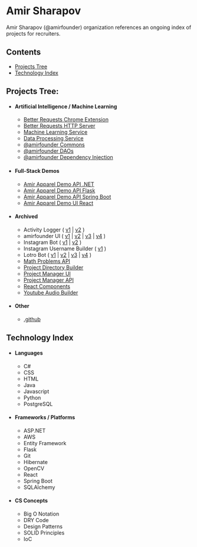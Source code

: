 # Amir Sharapov

Amir Sharapov (@amirfounder) organization references an ongoing index of projects for recruiters.

## Contents

- [Projects Tree](#projects-tree)
- [Technology Index](#technology-index)

## Projects Tree:

- #### Artificial Intelligence / Machine Learning
  - [Better Requests Chrome Extension](https://github.com/amirfounder/better-reqests-chrome-extension)
  - [Better Requests HTTP Server](https://github.com/amirfounder/better-requests-http-server)
  - [Machine Learning Service](https://github.com/amirfounder/machine-learning-service)
  - [Data Processing Service](https://github.com/amirfounder/data-processing-service)
  - [@amirfounder Commons](https://github.com/amirfounder/commons)
  - [@amirfounder DAOs](https://github.com/amirfounder/daos)
  - [@amirfounder Dependency Injection](https://github.com/amirfounder/dependency-injection)

- #### Full-Stack Demos
  - [Amir Apparel Demo API .NET](https://github.com/amirfounder/amir-apparel-demo-api-dotnet)
  - [Amir Apparel Demo API Flask](https://github.com/amirfounder/amir-apparel-demo-api-flask)
  - [Amir Apparel Demo API Spring Boot](https://github.com/amirfounder/amir-apparel-demo-api-spring-boot)
  - [Amir Apparel Demo UI React](https://github.com/amirfounder/amir-apparel-demo-ui-react)

- #### Archived
  - Activity Logger (
    [v1](https://github.com/amirfounder/activity-logger-v1) |
    [v2](https://github.com/amirfounder/activity-logger-v2)
    )
  - amirfounder UI (
    [v1](https://github.com/amirfounder/amirfounder-ui-v1) |
    [v2](https://github.com/amirfounder/amirfounder-ui-v2) |
    [v3](https://github.com/amirfounder/amirfounder-ui-v3) |
    [v4](https://github.com/amirfounder/amirfounder-ui-v4)
    )
  - Instagram Bot (
    [v1](https://github.com/amirfounder/instagram-bot-v1) |
    [v2](https://github.com/amirfounder/instagram-bot-v2)
    )
  - Instagram Username Builder (
    [v1](https://github.com/amirfounder/instagram-username-builder-v1)
    )
  - Lotro Bot (
    [v1](https://github.com/amirfounder/lotro-bot-v1) |
    [v2](https://github.com/amirfounder/lotro-bot-v2) |
    [v3](https://github.com/amirfounder/lotro-bot-v3) |
    [v4](https://github.com/amirfounder/lotro-bot-v4)
    )
  - [Math Problems API](https://github.com/amirfounder/math-problems-api)
  - [Project Directory Builder](https://github.com/amirfounder/project-directory-builder)
  - [Project Manager UI](https://github.com/amirfounder/project-manager-ui)
  - [Project Manager API](https://github.com/amirfounder/project-manager-api)
  - [React Components](https://github.com/amirfounder/react-components)
  - [Youtube Audio Builder](https://github.com/amirfounder/youtube-audio-builder)

- #### Other
  - [.github](https://github.com/amirfounder/.github)

## Technology Index

- #### Languages
  - C#
  - CSS
  - HTML
  - Java
  - Javascript 
  - Python
  - PostgreSQL

- #### Frameworks / Platforms
  - ASP.NET
  - AWS
  - Entity Framework
  - Flask
  - Git
  - Hibernate
  - OpenCV
  - React
  - Spring Boot
  - SQLAlchemy

- #### CS Concepts
  - Big O Notation
  - DRY Code
  - Design Patterns
  - SOLID Principles
  - IoC
